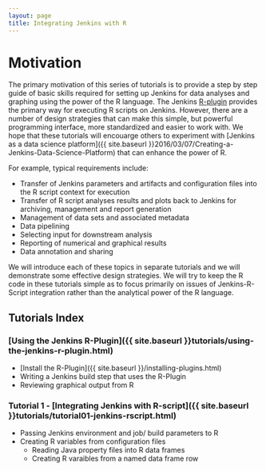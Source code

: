 ```yaml
---
layout: page
title: Integrating Jenkins with R
---
```


# Motivation

The primary motivation of this series of tutorials is to provide a step by step guide of basic skills required for setting up Jenkins for data analyses and graphing using the power of the R language. The Jenkins [R-plugin](https://wiki.jenkins-ci.org/display/JENKINS/R+Plugin) provides the primary way for executing R scripts on Jenkins. However, there are a number of design strategies that can make this simple, but powerful programming interface, more standardized and easier to work with. We hope that these tutorials will encouarge others to experiment with [Jenkins as a data science platform]({{ site.baseurl }}2016/03/07/Creating-a-Jenkins-Data-Science-Platform) that can enhance the power of R.

For example, typical requirements include:

- Transfer of Jenkins parameters and artifacts and configuration files into the R script context for execution
- Transfer of R script analyses results and plots back to Jenkins for archiving, management and report generation
- Management of data sets and associated metadata
- Data pipelining
- Selecting input for downstream analysis
- Reporting of numerical and graphical results
- Data annotation and sharing

We will introduce each of these topics in separate tutorials and we will demonstrate some effective design strategies. We will try to keep the R code in these tutorials simple as to focus primarily on issues of Jenkins-R-Script integration rather than the analytical power of the R language.

## Tutorials Index

### [Using the Jenkins R-Plugin]({{ site.baseurl }}tutorials/using-the-jenkins-r-plugin.html)
- [Install the R-Plugin]({{ site.baseurl }}/installing-plugins.html)
- Writing a Jenkins build step that uses the R-Plugin
- Reviewing graphical output from R

### Tutorial 1 - [Integrating Jenkins with R-script]({{ site.baseurl }}tutorials/tutorial01-jenkins-rscript.html)
- Passing Jenkins environment and job/ build parameters to R
- Creating R variables from configuration files
  - Reading Java property files into R data frames
  - Creating R varaibles from a named data frame row
